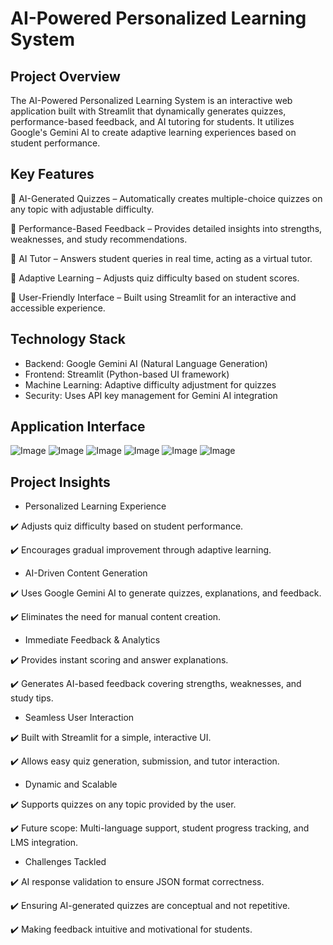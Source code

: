# AI-Powered Personalized Learning System
## Project Overview

The AI-Powered Personalized Learning System is an interactive web application built with Streamlit that dynamically generates quizzes, performance-based feedback, and AI tutoring for students. It utilizes Google's Gemini AI to create adaptive learning experiences based on student performance.

## Key Features
🔹 AI-Generated Quizzes – Automatically creates multiple-choice quizzes on any topic with adjustable difficulty.

🔹 Performance-Based Feedback – Provides detailed insights into strengths, weaknesses, and study recommendations.

🔹 AI Tutor – Answers student queries in real time, acting as a virtual tutor.

🔹 Adaptive Learning – Adjusts quiz difficulty based on student scores.

🔹 User-Friendly Interface – Built using Streamlit for an interactive and accessible experience.

## Technology Stack
- Backend: Google Gemini AI (Natural Language Generation)
- Frontend: Streamlit (Python-based UI framework)
- Machine Learning: Adaptive difficulty adjustment for quizzes
- Security: Uses API key management for Gemini AI integration

## Application Interface
![Image](https://github.com/user-attachments/assets/a18d72de-65ad-40ae-ad13-96b2b5e97f82)
![Image](https://github.com/user-attachments/assets/38dc22b0-e8d6-47a8-a614-0c1702556f2f)
![Image](https://github.com/user-attachments/assets/01853af4-93dd-447a-91f3-7d8d4de38855)
![Image](https://github.com/user-attachments/assets/214dba88-4b58-49c1-a425-3a3b878c9146)
![Image](https://github.com/user-attachments/assets/4db9b5af-691e-4f4b-88ae-837a551caa08)
![Image](https://github.com/user-attachments/assets/9aaa697f-3b94-4e64-9ccb-286ffc087787)

## Project Insights
- Personalized Learning Experience
  
✔️ Adjusts quiz difficulty based on student performance.

✔️ Encourages gradual improvement through adaptive learning.

- AI-Driven Content Generation
  
✔️ Uses Google Gemini AI to generate quizzes, explanations, and feedback.

✔️ Eliminates the need for manual content creation.

- Immediate Feedback & Analytics
  
✔️ Provides instant scoring and answer explanations.

✔️ Generates AI-based feedback covering strengths, weaknesses, and study tips.

- Seamless User Interaction
  
✔️ Built with Streamlit for a simple, interactive UI.

✔️ Allows easy quiz generation, submission, and tutor interaction.

- Dynamic and Scalable
  
✔️ Supports quizzes on any topic provided by the user.

✔️ Future scope: Multi-language support, student progress tracking, and LMS integration.

- Challenges Tackled
  
✔️ AI response validation to ensure JSON format correctness.

✔️ Ensuring AI-generated quizzes are conceptual and not repetitive.

✔️ Making feedback intuitive and motivational for students.
